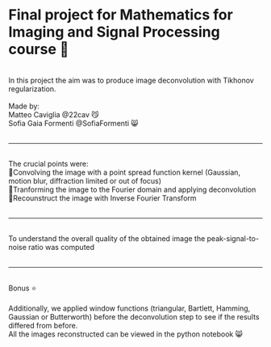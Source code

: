 # Final project for Mathematics for Imaging and Signal Processing course 📶
<br/>
In this project the aim was to produce image deconvolution with Tikhonov regularization.<br/>
<br/>
Made by:<br/>
Matteo Caviglia @22cav 😼<br/>
Sofia Gaia Formenti @SofiaFormenti 😸<br/>
<br/>

___

<br/>
The crucial points were:
<br/>
📍Convolving the image with a point spread function kernel (Gaussian, motion blur, diffraction limited or out of focus)<br/>
📍Tranforming the image to the Fourier domain and applying deconvolution<br/>
📍Recounstruct the image with Inverse Fourier Transform<br/>

<br/>

___

<br/>
To understand the overall quality of the obtained image the peak-signal-to-noise ratio was computed<br/>
<br/>

___

<br/>
Bonus ⭐<br/>
<br/>
Additionally, we applied window functions (triangular, Bartlett, Hamming, Gaussian or Butterworth) before the deconvolution step to see if the results differed from before.<br/>
All the images reconstructed can be viewed in the python notebook 😸<br/>
